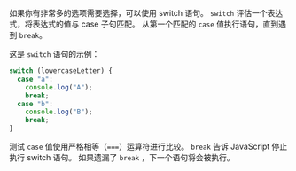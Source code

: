 如果你有非常多的选项需要选择，可以使用 switch 语句。 `switch` 评估一个表达式，将表达式的值与 case 子句匹配。 从第一个匹配的 `case` 值执行语句，直到遇到 `break`。

这是 `switch` 语句的示例：

```js
switch (lowercaseLetter) {
  case "a":
    console.log("A");
    break;
  case "b":
    console.log("B");
    break;
}
```

测试 `case` 值使用严格相等（`===`）运算符进行比较。 `break` 告诉 JavaScript 停止执行 switch 语句。 如果遗漏了 `break` ，下一个语句将会被执行。


